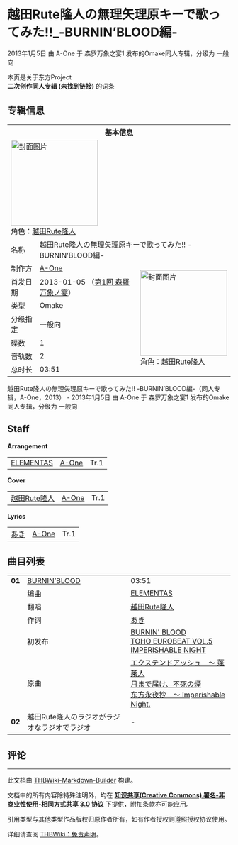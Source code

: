 # 越田Rute隆人の無理矢理原キーで歌ってみた!!_-BURNIN’BLOOD編-

<!-- source html: G:\repos\THBWiki-Markdown-Builder\THBWikiMarkdown\Temp\main\d\db\ns0%3A%E8%B6%8A%E7%94%B0Rute%E9%9A%86%E4%BA%BA%E3%81%AE%E7%84%A1%E7%90%86%E7%9F%A2%E7%90%86%E5%8E%9F%E3%82%AD%E3%83%BC%E3%81%A7%E6%AD%8C%E3%81%A3%E3%81%A6%E3%81%BF%E3%81%9F%21%21_-BURNIN%E2%80%99BLOOD%E7%B7%A8-.html -->

2013年1月5日 由 A-One 于 森罗万象之宴1 发布的Omake同人专辑，分级为 一般向

本页是关于东方Project  
 **二次创作同人专辑 (未找到链接)** 的词条

## 专辑信息

<table><tbody><tr><th colspan="3">基本信息</th></tr><tr><td class="cover-artwork-mobile" colspan="2"><a href="./文件-越田Rute隆人の無理矢理原キーで歌ってみた!!_-BURNIN’BLOOD編-封面.jpg.md" class="image" title="封面图片"><img alt="封面图片" src="https://upload.thwiki.cc/thumb/3/3b/%E8%B6%8A%E7%94%B0Rute%E9%9A%86%E4%BA%BA%E3%81%AE%E7%84%A1%E7%90%86%E7%9F%A2%E7%90%86%E5%8E%9F%E3%82%AD%E3%83%BC%E3%81%A7%E6%AD%8C%E3%81%A3%E3%81%A6%E3%81%BF%E3%81%9F%21%21_-BURNIN%E2%80%99BLOOD%E7%B7%A8-%E5%B0%81%E9%9D%A2.jpg/196px-%E8%B6%8A%E7%94%B0Rute%E9%9A%86%E4%BA%BA%E3%81%AE%E7%84%A1%E7%90%86%E7%9F%A2%E7%90%86%E5%8E%9F%E3%82%AD%E3%83%BC%E3%81%A7%E6%AD%8C%E3%81%A3%E3%81%A6%E3%81%BF%E3%81%9F%21%21_-BURNIN%E2%80%99BLOOD%E7%B7%A8-%E5%B0%81%E9%9D%A2.jpg" decoding="async" loading="lazy" width="196" height="193" srcset="https://upload.thwiki.cc/thumb/3/3b/%E8%B6%8A%E7%94%B0Rute%E9%9A%86%E4%BA%BA%E3%81%AE%E7%84%A1%E7%90%86%E7%9F%A2%E7%90%86%E5%8E%9F%E3%82%AD%E3%83%BC%E3%81%A7%E6%AD%8C%E3%81%A3%E3%81%A6%E3%81%BF%E3%81%9F%21%21_-BURNIN%E2%80%99BLOOD%E7%B7%A8-%E5%B0%81%E9%9D%A2.jpg/294px-%E8%B6%8A%E7%94%B0Rute%E9%9A%86%E4%BA%BA%E3%81%AE%E7%84%A1%E7%90%86%E7%9F%A2%E7%90%86%E5%8E%9F%E3%82%AD%E3%83%BC%E3%81%A7%E6%AD%8C%E3%81%A3%E3%81%A6%E3%81%BF%E3%81%9F%21%21_-BURNIN%E2%80%99BLOOD%E7%B7%A8-%E5%B0%81%E9%9D%A2.jpg 1.5x, https://upload.thwiki.cc/thumb/3/3b/%E8%B6%8A%E7%94%B0Rute%E9%9A%86%E4%BA%BA%E3%81%AE%E7%84%A1%E7%90%86%E7%9F%A2%E7%90%86%E5%8E%9F%E3%82%AD%E3%83%BC%E3%81%A7%E6%AD%8C%E3%81%A3%E3%81%A6%E3%81%BF%E3%81%9F%21%21_-BURNIN%E2%80%99BLOOD%E7%B7%A8-%E5%B0%81%E9%9D%A2.jpg/392px-%E8%B6%8A%E7%94%B0Rute%E9%9A%86%E4%BA%BA%E3%81%AE%E7%84%A1%E7%90%86%E7%9F%A2%E7%90%86%E5%8E%9F%E3%82%AD%E3%83%BC%E3%81%A7%E6%AD%8C%E3%81%A3%E3%81%A6%E3%81%BF%E3%81%9F%21%21_-BURNIN%E2%80%99BLOOD%E7%B7%A8-%E5%B0%81%E9%9D%A2.jpg 2x" data-file-width="512" data-file-height="503"></a><div class="cover-char">角色：<a href="./Rute.md" title="Rute">越田Rute隆人</a></div></td>
</tr><tr><td class="label">名称</td><td colspan="2"> 越田Rute隆人の無理矢理原キーで歌ってみた!! -BURNIN’BLOOD編- </td></tr><tr><td class="label">制作方</td><td><a href="./A-One.md" title="A-One">A-One</a></td><td class="cover-artwork" rowspan="7" style="min-width:196px;"><a href="./文件-越田Rute隆人の無理矢理原キーで歌ってみた!!_-BURNIN’BLOOD編-封面.jpg.md" class="image" title="封面图片"><img alt="封面图片" src="https://upload.thwiki.cc/thumb/3/3b/%E8%B6%8A%E7%94%B0Rute%E9%9A%86%E4%BA%BA%E3%81%AE%E7%84%A1%E7%90%86%E7%9F%A2%E7%90%86%E5%8E%9F%E3%82%AD%E3%83%BC%E3%81%A7%E6%AD%8C%E3%81%A3%E3%81%A6%E3%81%BF%E3%81%9F%21%21_-BURNIN%E2%80%99BLOOD%E7%B7%A8-%E5%B0%81%E9%9D%A2.jpg/196px-%E8%B6%8A%E7%94%B0Rute%E9%9A%86%E4%BA%BA%E3%81%AE%E7%84%A1%E7%90%86%E7%9F%A2%E7%90%86%E5%8E%9F%E3%82%AD%E3%83%BC%E3%81%A7%E6%AD%8C%E3%81%A3%E3%81%A6%E3%81%BF%E3%81%9F%21%21_-BURNIN%E2%80%99BLOOD%E7%B7%A8-%E5%B0%81%E9%9D%A2.jpg" decoding="async" loading="lazy" width="196" height="193" srcset="https://upload.thwiki.cc/thumb/3/3b/%E8%B6%8A%E7%94%B0Rute%E9%9A%86%E4%BA%BA%E3%81%AE%E7%84%A1%E7%90%86%E7%9F%A2%E7%90%86%E5%8E%9F%E3%82%AD%E3%83%BC%E3%81%A7%E6%AD%8C%E3%81%A3%E3%81%A6%E3%81%BF%E3%81%9F%21%21_-BURNIN%E2%80%99BLOOD%E7%B7%A8-%E5%B0%81%E9%9D%A2.jpg/294px-%E8%B6%8A%E7%94%B0Rute%E9%9A%86%E4%BA%BA%E3%81%AE%E7%84%A1%E7%90%86%E7%9F%A2%E7%90%86%E5%8E%9F%E3%82%AD%E3%83%BC%E3%81%A7%E6%AD%8C%E3%81%A3%E3%81%A6%E3%81%BF%E3%81%9F%21%21_-BURNIN%E2%80%99BLOOD%E7%B7%A8-%E5%B0%81%E9%9D%A2.jpg 1.5x, https://upload.thwiki.cc/thumb/3/3b/%E8%B6%8A%E7%94%B0Rute%E9%9A%86%E4%BA%BA%E3%81%AE%E7%84%A1%E7%90%86%E7%9F%A2%E7%90%86%E5%8E%9F%E3%82%AD%E3%83%BC%E3%81%A7%E6%AD%8C%E3%81%A3%E3%81%A6%E3%81%BF%E3%81%9F%21%21_-BURNIN%E2%80%99BLOOD%E7%B7%A8-%E5%B0%81%E9%9D%A2.jpg/392px-%E8%B6%8A%E7%94%B0Rute%E9%9A%86%E4%BA%BA%E3%81%AE%E7%84%A1%E7%90%86%E7%9F%A2%E7%90%86%E5%8E%9F%E3%82%AD%E3%83%BC%E3%81%A7%E6%AD%8C%E3%81%A3%E3%81%A6%E3%81%BF%E3%81%9F%21%21_-BURNIN%E2%80%99BLOOD%E7%B7%A8-%E5%B0%81%E9%9D%A2.jpg 2x" data-file-width="512" data-file-height="503"></a><div class="cover-char">角色：<a href="./Rute.md" title="Rute">越田Rute隆人</a></div></td>
</tr><tr><td class="label">首发日期</td><td>2013-01-05&#160;（<a href="/展会作品列表?e=%E6%A3%AE%E7%BD%97%E4%B8%87%E8%B1%A1%E4%B9%8B%E5%AE%B4%231">第1回 森羅万象ノ宴</a>）</td></tr><tr><td class="label">类型</td><td>Omake</td></tr><tr><td class="label">分级指定</td><td>一般向</td></tr><tr><td class="label">碟数</td><td>1</td></tr><tr><td class="label">音轨数</td><td>2</td></tr><tr><td class="label">总时长</td><td>03:51</td></tr></tbody></table>

越田Rute隆人の無理矢理原キーで歌ってみた!! -BURNIN’BLOOD編-（同人专辑，A-One，2013） - 2013年1月5日 由 A-One 于 森罗万象之宴1 发布的Omake同人专辑，分级为 一般向

## Staff
  
 **Arrangement**   

<table><tbody><tr><td><a href="./ELEMENTAS.md" title="ELEMENTAS">ELEMENTAS</a></td><td><a href="./A-One.md" title="A-One">A-One</a></td><td>Tr.1</td></tr></tbody></table>

  
 **Cover**   

<table><tbody><tr><td><a href="./越田Rute隆人.md" class="mw-redirect" title="越田Rute隆人">越田Rute隆人</a></td><td><a href="./A-One.md" title="A-One">A-One</a></td><td>Tr.1</td></tr></tbody></table>

  
 **Lyrics**   

<table><tbody><tr><td><a href="./あき.md" title="あき">あき</a></td><td><a href="./A-One.md" title="A-One">A-One</a></td><td>Tr.1</td></tr></tbody></table>



## 曲目列表

<table><tbody><tr><td id="1" class="infoP"><b>01</b></td><td id="BURNIN’BLOOD" colspan="2" class="title"><a href="./歌词-Burnin’Blood.md" title="歌词:Burnin’Blood">BURNIN’BLOOD</a><span class="thcsearchlinks"><a rel="nofollow" class="external text" href="https://cd.thwiki.cc?arrange=ELEMENTAS&amp;cover=越田Rute隆人&amp;lyric=あき&amp;ogmusic=エクステンドアッシュ　～ 蓬莱人，月まで届け、不死の煙&amp;fromwiki=越田Rute隆人の無理矢理原キーで歌ってみた!!_-BURNIN’BLOOD編-"><span title="搜索相似同人曲"></span></a></span></td><td class="time">03:51</td></tr><tr><td class="left"></td><td class="label">编曲</td><td class="text" colspan="2"><a href="./ELEMENTAS.md" title="ELEMENTAS">ELEMENTAS</a><span class="thcsearchlinks"><a rel="nofollow" class="external text" href="https://cd.thwiki.cc?arrange=，ELEMENTAS&amp;fromwiki=越田Rute隆人の無理矢理原キーで歌ってみた!!_-BURNIN’BLOOD編-"><span></span></a></span></td></tr><tr><td class="left"></td><td class="label">翻唱</td><td class="text" colspan="2"><a href="./越田Rute隆人.md" class="mw-redirect" title="越田Rute隆人">越田Rute隆人</a><span class="thcsearchlinks"><a rel="nofollow" class="external text" href="https://cd.thwiki.cc?vocal=越田Rute隆人&amp;fromwiki=越田Rute隆人の無理矢理原キーで歌ってみた!!_-BURNIN’BLOOD編-"><span></span></a></span></td></tr><tr><td class="left"></td><td class="label">作词</td><td class="text" colspan="2"><a href="./あき.md" title="あき">あき</a><span class="thcsearchlinks"><a rel="nofollow" class="external text" href="https://cd.thwiki.cc?lyric=あき&amp;fromwiki=越田Rute隆人の無理矢理原キーで歌ってみた!!_-BURNIN’BLOOD編-"><span></span></a></span></td></tr><tr><td class="left"></td><td class="label">初发布</td><td class="text" colspan="2"><a href="/TOHO_EUROBEAT_VOL.5_IMPERISHABLE_NIGHT#1" title="TOHO EUROBEAT VOL.5 IMPERISHABLE NIGHT">BURNIN&#39; BLOOD</a><div class="source"><a href="./TOHO_EUROBEAT_VOL.5_IMPERISHABLE_NIGHT.md" title="TOHO EUROBEAT VOL.5 IMPERISHABLE NIGHT">TOHO EUROBEAT VOL.5 IMPERISHABLE NIGHT</a></div></td></tr><tr><td class="left"></td><td class="label">原曲</td><td class="text" colspan="2"><span class="thcsearchlinks"><a rel="nofollow" class="external text" href="https://cd.thwiki.cc?ogmusic=エクステンドアッシュ　～ 蓬莱人，月まで届け、不死の煙&amp;fromwiki=越田Rute隆人の無理矢理原キーで歌ってみた!!_-BURNIN’BLOOD編-"><span></span></a></span><div class="ogmusic"><a href="./エクステンドアッシュ_～_蓬莱人.md" class="mw-redirect" title="エクステンドアッシュ ～ 蓬莱人">エクステンドアッシュ　～ 蓬莱人</a></div><div class="ogmusic"><a href="./月まで届け、不死の煙.md" class="mw-redirect" title="月まで届け、不死の煙">月まで届け、不死の煙</a></div><div class="source"><a href="./东方永夜抄_～_Imperishable_Night..md" class="mw-redirect" title="东方永夜抄 ～ Imperishable Night.">东方永夜抄　～ Imperishable Night.</a></div></td></tr>
<tr><td id="2" class="info"><b>02</b></td><td id="越田Rute隆人のラジオがラジオなラジオでラジオ" colspan="2" class="title">越田Rute隆人のラジオがラジオなラジオでラジオ<span class="thcsearchlinks"><a rel="nofollow" class="external text" href="https://cd.thwiki.cc?&amp;fromwiki=越田Rute隆人の無理矢理原キーで歌ってみた!!_-BURNIN’BLOOD編-"><span title="搜索相似同人曲"></span></a></span></td><td class="time">-</td></tr></tbody></table>



## 评论




---

此文档由 [THBWiki-Markdown-Builder](https://github.com/Delsin-Yu/THBWiki-Markdown-Builder) 构建。

文档中的所有内容除特殊注明外，均在 [**知识共享(Creative Commons) 署名-非商业性使用-相同方式共享 3.0 协议**](https://creativecommons.org/licenses/by-sa/3.0/deed.zh-hans) 下提供，附加条款亦可能应用。

引用类型与其他类型作品版权归原作者所有，如有作者授权则遵照授权协议使用。

详细请查阅 [THBWiki：免责声明](https://thbwiki.cc/THBWiki:%E5%85%8D%E8%B4%A3%E5%A3%B0%E6%98%8E)。

